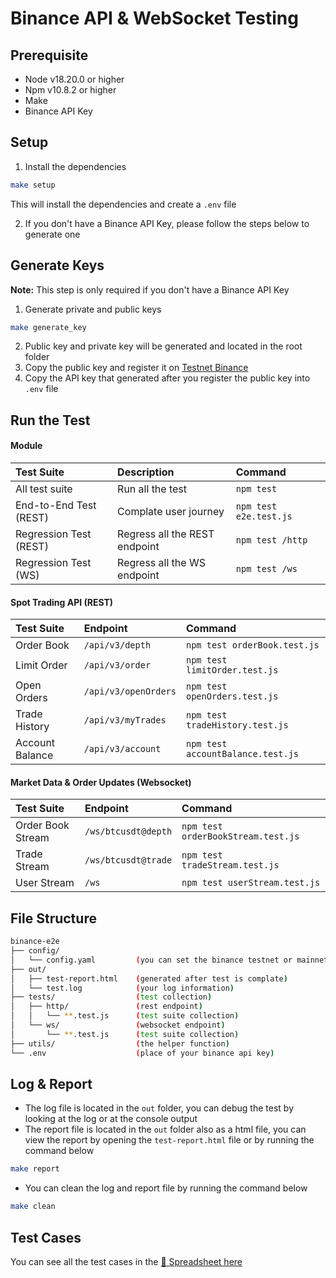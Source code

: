 # Binance API & WebSocket Testing

## Prerequisite
- Node v18.20.0 or higher
- Npm v10.8.2 or higher
- Make
- Binance API Key

## Setup
1. Install the dependencies
```bash
make setup
```
This will install the dependencies and create a `.env` file

2. If you don't have a Binance API Key, please follow the steps below to generate one

## Generate Keys
**Note:** This step is only required if you don't have a Binance API Key
1. Generate private and public keys
```bash
make generate_key
```
2. Public key and private key will be generated and located in the root folder
3. Copy the public key and register it on [Testnet Binance](https://testnet.binance.vision/)
4. Copy the API key that generated after you register the public key into `.env` file

## Run the Test

#### Module

| Test Suite | Description | Command |
|:--|:-|:-|
| All test suite | Run all the test | `npm test` |
| End-to-End Test (REST) | Complate user journey | `npm test e2e.test.js` |
| Regression Test (REST) | Regress all the REST endpoint | `npm test /http` |
| Regression Test (WS) | Regress all the WS endpoint | `npm test /ws` |

#### Spot Trading API (REST)

| Test Suite | Endpoint | Command |
|:--|:-|:-|
| Order Book | `/api/v3/depth` | `npm test orderBook.test.js` |
| Limit Order | `/api/v3/order` | `npm test limitOrder.test.js` |
| Open Orders | `/api/v3/openOrders` | `npm test openOrders.test.js` |
| Trade History | `/api/v3/myTrades` | `npm test tradeHistory.test.js` |
| Account Balance | `/api/v3/account` | `npm test accountBalance.test.js` |

#### Market Data & Order Updates (Websocket)

| Test Suite | Endpoint | Command |
|:--|:-|:-|
| Order Book Stream | `/ws/btcusdt@depth` | `npm test orderBookStream.test.js` |
| Trade Stream | `/ws/btcusdt@trade` | `npm test tradeStream.test.js` |
| User Stream | `/ws` | `npm test userStream.test.js` |

## File Structure
```bash
binance-e2e
├── config/
│   └── config.yaml         (you can set the binance testnet or mainnet host in this file)
├── out/
│   ├── test-report.html    (generated after test is complate)
│   └── test.log            (your log information)
├── tests/                  (test collection)
│   ├── http/               (rest endpoint)
│   │   └── **.test.js      (test suite collection)
│   └── ws/                 (websocket endpoint)
│       └── **.test.js      (test suite collection)
├── utils/                  (the helper function)
└── .env                    (place of your binance api key)
```

## Log & Report
- The log file is located in the `out` folder, you can debug the test by looking at the log or at the console output
- The report file is located in the `out` folder also as a html file, you can view the report by opening the `test-report.html` file or by running the command below
```bash
make report
```
- You can clean the log and report file by running the command below
```bash
make clean
```

## Test Cases
You can see all the test cases in the [📗 Spreadsheet here](https://docs.google.com/spreadsheets/d/1p87PeAzyiTDa2yGU8nvIMQxk_wVkr87xL2BBdh3RsPc/edit?gid=0#gid=0)
